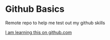 # Github Basics
Remote repo to help me test out my github skills

[I am learning this on github.com](https://github.com)
